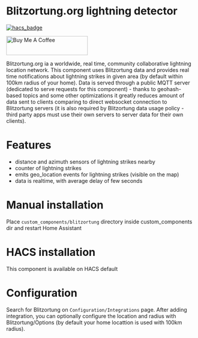 # Blitzortung.org lightning detector

[![hacs_badge](https://img.shields.io/badge/HACS-Default-orange.svg?style=for-the-badge)](https://github.com/custom-components/hacs)

<a href="https://www.buymeacoffee.com/emrk" target="_blank"><img src="https://cdn.buymeacoffee.com/buttons/default-orange.png" alt="Buy Me A Coffee" style="height: 51px !important;width: 217px !important;" ></a>

Blitzortung.org ia a worldwide, real time, community collaborative lightning location network. This component uses Blitzortung data and provides real time notifications about lightning strikes in given area (by default within 100km radius of your home). Data is served through a public MQTT server (dedicated to serve requests for this component) - thanks to geohash-based topics and some other optimizations it greatly reduces amount of data sent to clients comparing to direct websocket connection to Blitzortung servers (it is also required by Blitzortung data usage policy - third party apps must use their own servers to server data for their own clients).


# Features
- distance and azimuth sensors of lightning strikes nearby
- counter of lightning strikes
- emits geo_location events for lightning strikes (visible on the map)
- data is realtime, with average delay of few seconds

# Manual installation
Place `custom_components/blitzortung` directory inside custom_components dir and restart Home Assistant

# HACS installation
This component is available on HACS default

# Configuration
Search for Blitzortung on `Configuration/Integrations` page. After adding integration, you can optionally configure the location and radius with Blitzortung/Options (by default your home locattion is used with 100km radius).
